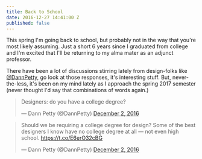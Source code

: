 ```yaml
---
title: Back to School
date: 2016-12-27 14:41:00 Z
published: false
---
```


This spring I'm going back to school, but probably not in the way that you're most likely assuming. Just a short 6 years since I graduated from college and I'm excited that I'll be returning to my alma mater as an adjunct professor.  

There have been a lot of discussions stirring lately from design-folks like [@DannPetty](https://twitter.com/DannPetty/status/804770214361513984), go look at those responses, it's interesting stuff. But, never-the-less, it's been on my mind lately as I approach the spring 2017 semester (never thought I'd say that combinations of words again.)

<blockquote class="twitter-tweet" data-lang="en"><p lang="en" dir="ltr">Designers: do you have a college degree?</p>&mdash; Dann Petty (@DannPetty) <a href="https://twitter.com/DannPetty/status/804766109408759808">December 2, 2016</a></blockquote>
<script async src="//platform.twitter.com/widgets.js" charset="utf-8"></script>
<blockquote class="twitter-tweet" data-lang="en"><p lang="en" dir="ltr">Should we be requiring a college degree for design? Some of the best designers I know have no college degree at all — not even high school. <a href="https://t.co/E6erO32cBG">https://t.co/E6erO32cBG</a></p>&mdash; Dann Petty (@DannPetty) <a href="https://twitter.com/DannPetty/status/804770214361513984">December 2, 2016</a></blockquote>
<script async src="//platform.twitter.com/widgets.js" charset="utf-8"></script>